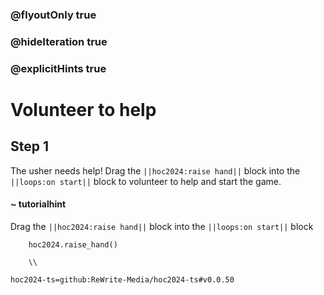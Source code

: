 ### @flyoutOnly true
### @hideIteration true
### @explicitHints true

# Volunteer to help

## Step 1
The usher needs help! Drag the ``||hoc2024:raise hand||`` block into the ``||loops:on start||`` block to volunteer to help and start the game.
#### ~ tutorialhint
Drag the ``||hoc2024:raise hand||`` block into the ``||loops:on start||`` block


```ghost
    hoc2024.raise_hand()
```
```template
    \\
```

```package
hoc2024-ts=github:ReWrite-Media/hoc2024-ts#v0.0.50
```